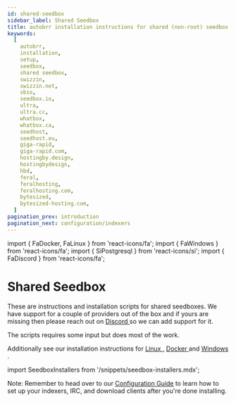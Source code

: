 ```yaml
---
id: shared-seedbox
sidebar_label: Shared Seedbox
title: autobrr installation instructions for shared (non-root) seedbox solutions like giga-rapid, hostingby.design, swizzin.net, ultra.cc, whatbox, seedhost, feralhosting and bytesized-hosting.
keywords:
  [
    autobrr,
    installation,
    setup,
    seedbox,
    shared seedbox,
    swizzin,
    swizzin.net,
    sbio,
    seedbox.io,
    ultra,
    ultra.cc,
    whatbox,
    whatbox.ca,
    seedhost,
    seedhost.eu,
    giga-rapid,
    giga-rapid.com,
    hostingby.design,
    hostingbydesign,
    hbd,
    feral,
    feralhosting,
    feralhosting.com,
    bytesized,
    bytesized-hosting.com,
  ]
pagination_prev: introduction
pagination_next: configuration/indexers
---
```


import { FaDocker, FaLinux } from 'react-icons/fa';
import { FaWindows } from 'react-icons/fa';
import { SiPostgresql } from 'react-icons/si';
import { FaDiscord } from 'react-icons/fa';

# Shared Seedbox

These are instructions and installation scripts for shared seedboxes. We have support for a couple of providers out of the box and if yours are missing then please reach out on [Discord <FaDiscord />](https://discord.autobrr.com/) so we can add support for it.

The scripts requires some input but does most of the work.

Additionally see our installation instructions for [Linux <FaLinux />](../installation/linux.md), [Docker <FaDocker />](../installation/docker.md) and [Windows <FaWindows />](../installation/windows.md).

import SeedboxInstallers from '/snippets/seedbox-installers.mdx';

<SeedboxInstallers />

Note: Remember to head over to our [Configuration Guide](../configuration/indexers.md) to learn how to set up your indexers, IRC, and download clients after you're done installing.
